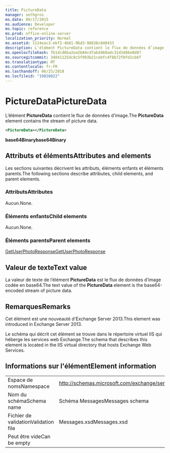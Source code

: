 ```yaml
---
title: PictureData
manager: sethgros
ms.date: 09/17/2015
ms.audience: Developer
ms.topic: reference
ms.prod: office-online-server
localization_priority: Normal
ms.assetid: 1124eac3-ebf2-4b81-96d3-96838c840433
description: L’élément PictureData contient le flux de données d’image.
ms.openlocfilehash: fb1dcd6ba2ea2b84cd7abd460adc31d3d86e8d87
ms.sourcegitcommit: 34041125dc8c5f993b21cebfc4f8b72f0fd2cb6f
ms.translationtype: MT
ms.contentlocale: fr-FR
ms.lasthandoff: 06/25/2018
ms.locfileid: "19828822"
---
```

# <a name="picturedata"></a><span data-ttu-id="e4fa8-103">PictureData</span><span class="sxs-lookup"><span data-stu-id="e4fa8-103">PictureData</span></span>

<span data-ttu-id="e4fa8-104">L’élément **PictureData** contient le flux de données d’image.</span><span class="sxs-lookup"><span data-stu-id="e4fa8-104">The **PictureData** element contains the stream of picture data.</span></span> 
  
```XML
<PictureData></PictureData>
```

 <span data-ttu-id="e4fa8-105">**base64Binary**</span><span class="sxs-lookup"><span data-stu-id="e4fa8-105">**base64Binary**</span></span>
## <a name="attributes-and-elements"></a><span data-ttu-id="e4fa8-106">Attributs et éléments</span><span class="sxs-lookup"><span data-stu-id="e4fa8-106">Attributes and elements</span></span>

<span data-ttu-id="e4fa8-107">Les sections suivantes décrivent les attributs, éléments enfants et éléments parents.</span><span class="sxs-lookup"><span data-stu-id="e4fa8-107">The following sections describe attributes, child elements, and parent elements.</span></span>
  
### <a name="attributes"></a><span data-ttu-id="e4fa8-108">Attributs</span><span class="sxs-lookup"><span data-stu-id="e4fa8-108">Attributes</span></span>

<span data-ttu-id="e4fa8-109">Aucun.</span><span class="sxs-lookup"><span data-stu-id="e4fa8-109">None.</span></span>
  
### <a name="child-elements"></a><span data-ttu-id="e4fa8-110">Éléments enfants</span><span class="sxs-lookup"><span data-stu-id="e4fa8-110">Child elements</span></span>

<span data-ttu-id="e4fa8-111">Aucun.</span><span class="sxs-lookup"><span data-stu-id="e4fa8-111">None.</span></span>
  
### <a name="parent-elements"></a><span data-ttu-id="e4fa8-112">Éléments parents</span><span class="sxs-lookup"><span data-stu-id="e4fa8-112">Parent elements</span></span>

[<span data-ttu-id="e4fa8-113">GetUserPhotoResponse</span><span class="sxs-lookup"><span data-stu-id="e4fa8-113">GetUserPhotoResponse</span></span>](getuserphotoresponse.md)
  
## <a name="text-value"></a><span data-ttu-id="e4fa8-114">Valeur de texte</span><span class="sxs-lookup"><span data-stu-id="e4fa8-114">Text value</span></span>

<span data-ttu-id="e4fa8-115">La valeur de texte de l’élément **PictureData** est le flux de données d’image codée en base64.</span><span class="sxs-lookup"><span data-stu-id="e4fa8-115">The text value of the **PictureData** element is the base64-encoded stream of picture data.</span></span> 
  
## <a name="remarks"></a><span data-ttu-id="e4fa8-116">Remarques</span><span class="sxs-lookup"><span data-stu-id="e4fa8-116">Remarks</span></span>

<span data-ttu-id="e4fa8-117">Cet élément est une nouveauté d'Exchange Server 2013.</span><span class="sxs-lookup"><span data-stu-id="e4fa8-117">This element was introduced in Exchange Server 2013.</span></span>
  
<span data-ttu-id="e4fa8-118">Le schéma qui décrit cet élément se trouve dans le répertoire virtuel IIS qui héberge les services web Exchange.</span><span class="sxs-lookup"><span data-stu-id="e4fa8-118">The schema that describes this element is located in the IIS virtual directory that hosts Exchange Web Services.</span></span>
  
## <a name="element-information"></a><span data-ttu-id="e4fa8-119">Informations sur l'élément</span><span class="sxs-lookup"><span data-stu-id="e4fa8-119">Element information</span></span>

|||
|:-----|:-----|
|<span data-ttu-id="e4fa8-120">Espace de noms</span><span class="sxs-lookup"><span data-stu-id="e4fa8-120">Namespace</span></span>  <br/> |http://schemas.microsoft.com/exchange/services/2006/messages  <br/> |
|<span data-ttu-id="e4fa8-121">Nom du schéma</span><span class="sxs-lookup"><span data-stu-id="e4fa8-121">Schema name</span></span>  <br/> |<span data-ttu-id="e4fa8-122">Schéma Messages</span><span class="sxs-lookup"><span data-stu-id="e4fa8-122">Messages schema</span></span>  <br/> |
|<span data-ttu-id="e4fa8-123">Fichier de validation</span><span class="sxs-lookup"><span data-stu-id="e4fa8-123">Validation file</span></span>  <br/> |<span data-ttu-id="e4fa8-124">Messages.xsd</span><span class="sxs-lookup"><span data-stu-id="e4fa8-124">Messages.xsd</span></span>  <br/> |
|<span data-ttu-id="e4fa8-125">Peut être vide</span><span class="sxs-lookup"><span data-stu-id="e4fa8-125">Can be empty</span></span>  <br/> ||
   

